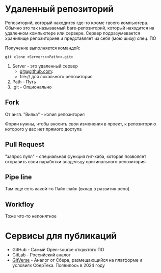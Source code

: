 # Удаленный репозиторий

Репозиторий, который находится где-то кроме твоего компьютера. Обычно это так
называемый bare-репозиторий, который находится на удаленном компьютере или сервере.
Сервер подразумевается хранилище репозиториев и представляет из себя (мою шизу) спец.
ПО

Получение выполняется командой:

```
git clone <Server:><Path><.git>
```

1. Server - это удаленный сервер 
   * git@github.com:
   * file:// для локального репозитория
2. Path - Путь
3. .git - Опционально

## Fork

От англ. "Вилка" - копия репозитория

Форки нужны, чтобы вносить свои изменения в проект, к репозиторию которого у вас нет
прямого доступа

## Pull Request 

"запрос пулл" - специальная функция гит-хаба, которая позволяет отправить свои наработки
владельцу оригинального репозитория.

## Pipe line

Там еще есть какой-то Пайп-лайн (вклад в развития репо).

## Workfloy

Тоже что-то непонятное

# Сервисы для публикаций

* GitHub - Самый Open-source открытого ПО
* GitLab - Российский аналог
* [GitVerse](https://gitverse.ru) - Аналог от Сбера, размещающийся на платформе и условиях СберТеха. Появилось в 2024 году

